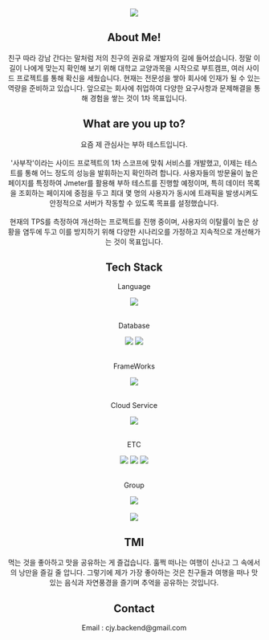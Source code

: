 <br>
<p align="center">
<img src="https://capsule-render.vercel.app/api?&type=waving&color=timeAuto&height=180&section=header&text=Jaeyoung's%20Hub&fontSize=80&animation=fadeIn&fontAlignY=60" />
</p>
<div align="center">
  <h2>About Me!</h2>
  <div>
    친구 따라 강남 간다는 말처럼 저의 친구의 권유로 개발자의 길에 들어섰습니다. 정말 이 길이 나에게 맞는지 확인해 보기 위해 대학교 교양과목을 시작으로 부트캠프, 여러 사이드 프로젝트를 통해 확신을 세웠습니다.
    현재는 전문성을 쌓아 회사에 인재가 될 수 있는 역량을 준비하고 있습니다. 앞으로는 회사에 취업하여 다양한 요구사항과 문제해결을 통해 경험을 쌓는 것이 1차 목표입니다.
  </div>
  <h2>What are you up to?</h2>
  <div>
요즘 제 관심사는 부하 테스트입니다.
<br><br>
'사부작'이라는 사이드 프로젝트의 1차 스코프에 맞춰 서비스를 개발했고, 이제는 테스트를 통해 어느 정도의 성능을 발휘하는지 확인하려 합니다. 사용자들의 방문율이 높은 페이지를 특정하여 Jmeter를 활용해 부하 테스트를 진행할 예정이며, 특히 데이터 목록을 조회하는 페이지에 중점을 두고 최대 몇 명의 사용자가 동시에 트래픽을 발생시켜도 안정적으로 서버가 작동할 수 있도록 목표를 설정했습니다. 
<br><br>
현재의 TPS를 측정하여 개선하는 프로젝트를 진행 중이며, 사용자의 이탈률이 높은 상황을 염두에 두고 이를 방지하기 위해 다양한 시나리오를 가정하고 지속적으로 개선해가는 것이 목표입니다.
  </div>
</div>
<div align="center">
  <h2>Tech Stack</h2>
</div>
<div align="center">
  <p>&nbspLanguage&nbsp</p>
    <div>
      <img src="https://img.shields.io/badge/Java-ED8B00?style=for-the-badge&logo=openjdk&logoColor=white">
<br><br>
  <p>&nbspDatabase&nbsp</p>
      <img src="https://img.shields.io/badge/MySQL-005C84?style=for-the-badge&logo=mysql&logoColor=white">
      <img src="https://img.shields.io/badge/redis-%23DD0031.svg?&style=for-the-badge&logo=redis&logoColor=white">
<br><br>
  <p>&nbspFrameWorks&nbsp</p>
      <img src="https://img.shields.io/badge/springboot-6DB33F?style=for-the-badge&logo=springboot&logoColor=white">
<br><br>
  <p>&nbspCloud Service&nbsp</p>
      <img src="https://img.shields.io/badge/Amazon_AWS-232F3E?style=for-the-badge&logo=amazon-aws&logoColor=white">
<br><br>
  <p>&nbspETC&nbsp</p>
      <img src="https://img.shields.io/badge/GIT-E44C30?style=for-the-badge&logo=git&logoColor=white">
      <img src="https://img.shields.io/badge/IntelliJ_IDEA-000000.svg?style=for-the-badge&logo=intellij-idea&logoColor=white">
      <img src="https://img.shields.io/badge/Jmeter-B71C1C?style=for-the-badge&logo=Jmeter&logoColor=white">
<br><br>
  <p>&nbspGroup&nbsp</p>
      <img src="https://img.shields.io/badge/Slack-4A154B?style=for-the-badge&logo=slack&logoColor=white">
</div>

<br>
<div align="center">
  <img src="https://github-readme-stats.vercel.app/api?username=JaeyoungChoi98&show_icons=true">
</div>

<div align="center"> 
  <h2>TMI</h2>
  먹는 것을 좋아하고 맛을 공유하는 게 즐겁습니다. 훌쩍 떠나는 여행이 신나고 그 속에서의 낭만을 즐길 줄 압니다. 그렇기에 제가 가장 좋아하는 것은 친구들과 여행을 떠나 맛있는 음식과 자연풍경을 즐기며 추억을 공유하는 것입니다.
</div>
  
<div align="center">
  <h2>Contact</h2>
    Email : cjy.backend@gmail.com
</div>
